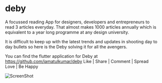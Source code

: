 # deby 
A focussed reading App for designers, developers and entrepreneurs to read 3 articles everyday. That almost makes 1000 articles annually which is equivalent to a year long programme at any design university. 

It is difficult to keep up with the latest trends and updates in shooting day to day bullets so here is the Deby solving it for all the avengers. 

You can find the flutter application for Deby at https://github.com/iamatulkumar/deby
Like | Share | Comment | Spread Love | Be Happy

![ScreenShot](https://github.com/designerbaniya/deby/blob/master/Deby.png)
